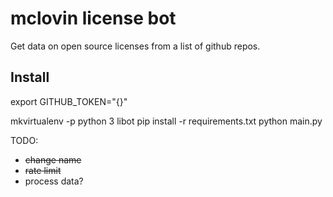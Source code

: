 # mclovin license bot

Get data on open source licenses from a list of github repos.

## Install
export GITHUB_TOKEN="{}"

mkvirtualenv -p python 3 libot
pip install -r requirements.txt
python main.py


TODO:
- ~~change name~~
- ~~rate limit~~
- process data?
